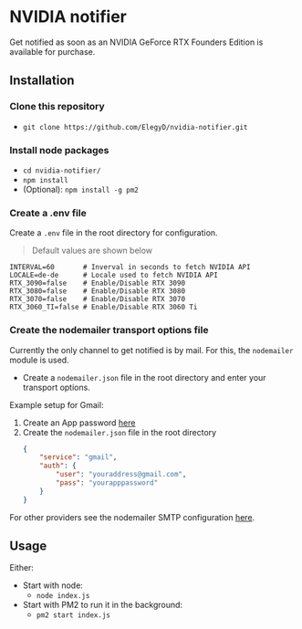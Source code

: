 # NVIDIA notifier

Get notified as soon as an NVIDIA GeForce RTX Founders Edition is available for purchase.

## Installation

### Clone this repository

- `git clone https://github.com/ElegyD/nvidia-notifier.git`

### Install node packages

- `cd nvidia-notifier/`
- `npm install`
- (Optional): `npm install -g pm2`

### Create a .env file

Create a `.env` file in the root directory for configuration.  
> Default values are shown below
```
INTERVAL=60       # Inverval in seconds to fetch NVIDIA API
LOCALE=de-de      # Locale used to fetch NVIDIA API
RTX_3090=false    # Enable/Disable RTX 3090
RTX_3080=false    # Enable/Disable RTX 3080
RTX_3070=false    # Enable/Disable RTX 3070
RTX_3060_TI=false # Enable/Disable RTX 3060 Ti
```

### Create the nodemailer transport options file

Currently the only channel to get notified is by mail. For this, the `nodemailer` module is used.

- Create a `nodemailer.json` file in the root directory and enter your transport options.  

Example setup for Gmail:

1. Create an App password [here](https://myaccount.google.com/apppasswords)
2. Create the `nodemailer.json` file in the root directory
    ```json
    {
        "service": "gmail",
        "auth": {
            "user": "youraddress@gmail.com",
            "pass": "yourapppassword"
        }
    }
    ```

For other providers see the nodemailer SMTP configuration [here](https://nodemailer.com/smtp/).

## Usage

Either:  
- Start with node:
    - `node index.js`
- Start with PM2 to run it in the background:
    - `pm2 start index.js`

